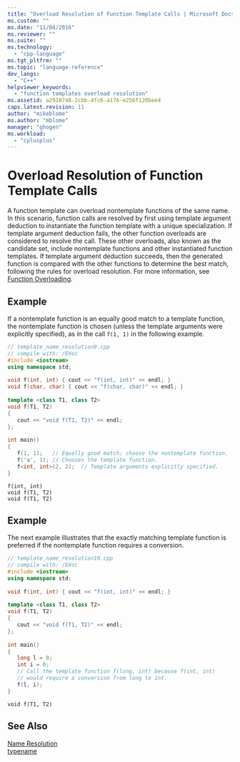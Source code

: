 ```yaml
---
title: "Overload Resolution of Function Template Calls | Microsoft Docs"
ms.custom: ""
ms.date: "11/04/2016"
ms.reviewer: ""
ms.suite: ""
ms.technology: 
  - "cpp-language"
ms.tgt_pltfrm: ""
ms.topic: "language-reference"
dev_langs: 
  - "C++"
helpviewer_keywords: 
  - "function templates overload resolution"
ms.assetid: a2918748-2cbb-4fc6-a176-e256f120bee4
caps.latest.revision: 11
author: "mikeblome"
ms.author: "mblome"
manager: "ghogen"
ms.workload: 
  - "cplusplus"
---
```

# Overload Resolution of Function Template Calls
A function template can overload nontemplate functions of the same name. In this scenario, function calls are resolved by first using template argument deduction to instantiate the function template with a unique specialization. If template argument deduction fails, the other function overloads are considered to resolve the call. These other overloads, also known as the candidate set, include nontemplate functions and other instantiated function templates. If template argument deduction succeeds, then the generated function is compared with the other functions to determine the best match, following the rules for overload resolution. For more information, see [Function Overloading](function-overloading.md).  
  
## Example

 If a nontemplate function is an equally good match to a template function, the nontemplate function is chosen (unless the template arguments were explicitly specified), as in the call `f(1, 1)` in the following example.  
  
```cpp
// template_name_resolution9.cpp  
// compile with: /EHsc  
#include <iostream>  
using namespace std;  
  
void f(int, int) { cout << "f(int, int)" << endl; }  
void f(char, char) { cout << "f(char, char)" << endl; }  
  
template <class T1, class T2>  
void f(T1, T2)  
{  
   cout << "void f(T1, T2)" << endl;  
};  
  
int main()  
{  
   f(1, 1);   // Equally good match; choose the nontemplate function.  
   f('a', 1); // Chooses the template function.  
   f<int, int>(2, 2);  // Template arguments explicitly specified.  
}  
```  
  
```Output  
f(int, int)  
void f(T1, T2)  
void f(T1, T2)  
```  
  
## Example

 The next example illustrates that the exactly matching template function is preferred if the nontemplate function requires a conversion.  
  
```cpp
// template_name_resolution10.cpp  
// compile with: /EHsc  
#include <iostream>  
using namespace std;  
  
void f(int, int) { cout << "f(int, int)" << endl; }  
  
template <class T1, class T2>  
void f(T1, T2)  
{  
   cout << "void f(T1, T2)" << endl;  
};  
  
int main()  
{  
   long l = 0;  
   int i = 0;  
   // Call the template function f(long, int) because f(int, int)  
   // would require a conversion from long to int.  
   f(l, i);  
}  
```  
  
```Output  
void f(T1, T2)  
```  
  
## See Also

 [Name Resolution](../cpp/templates-and-name-resolution.md)   
 [typename](../cpp/typename.md)   
 
